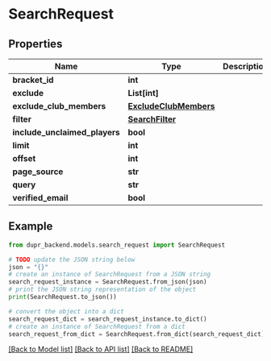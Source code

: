# SearchRequest


## Properties

Name | Type | Description | Notes
------------ | ------------- | ------------- | -------------
**bracket_id** | **int** |  | [optional] 
**exclude** | **List[int]** |  | [optional] 
**exclude_club_members** | [**ExcludeClubMembers**](ExcludeClubMembers.md) |  | [optional] 
**filter** | [**SearchFilter**](SearchFilter.md) |  | 
**include_unclaimed_players** | **bool** |  | [optional] 
**limit** | **int** |  | 
**offset** | **int** |  | 
**page_source** | **str** |  | [optional] 
**query** | **str** |  | 
**verified_email** | **bool** |  | [optional] 

## Example

```python
from dupr_backend.models.search_request import SearchRequest

# TODO update the JSON string below
json = "{}"
# create an instance of SearchRequest from a JSON string
search_request_instance = SearchRequest.from_json(json)
# print the JSON string representation of the object
print(SearchRequest.to_json())

# convert the object into a dict
search_request_dict = search_request_instance.to_dict()
# create an instance of SearchRequest from a dict
search_request_from_dict = SearchRequest.from_dict(search_request_dict)
```
[[Back to Model list]](../README.md#documentation-for-models) [[Back to API list]](../README.md#documentation-for-api-endpoints) [[Back to README]](../README.md)


